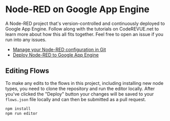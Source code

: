 # Node-RED on Google App Engine

A Node-RED project that's version-controlled and continuously deployed to Google App Engine. Follow along with the tutorials on CodeREVUE.net to learn more about how this all fits together. Feel free to open an issue if you run into any issues.

- [Manage your Node-RED configuration in Git](https://coderevue.net/posts/node-red-configuration-git/)
- [Deploy Node-RED to Google App Engine](https://coderevue.net/posts/deploy-node-red-gcp/)

## Editing Flows

To make any edits to the flows in this project, including installing new node types, you need to clone the repository and run the editor locally. After you've clicked the "Deploy" button your changes will be saved to your `flows.json` file locally and can then be submitted as a pull request.

```bash
npm install
npm run editor
```
